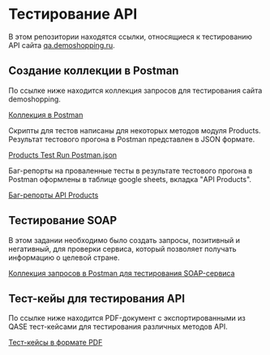 # Тестирование API

В этом репозитории находятся ссылки, относящиеся к тестированию API сайта [qa.demoshopping.ru](https://qa.demoshopping.ru/). 

## Создание коллекции в Postman
По ссылке ниже находится коллекция запросов для тестирования сайта demoshopping. 
</br>

[Коллекция в Postman](https://www.postman.com/descent-module-astronomer-62940589/workspace/sherstniuk-study/collection/27495333-35916063-245c-4b90-9f9b-bfc3d1b5f506?action=share&creator=27495333&active-environment=27495333-96239378-4328-4170-b58b-f0c8b7ee1d64)

Скрипты для тестов написаны для некоторых методов модуля Products. Результат тестового прогона в Postman представлен в JSON формате.
</br>

[Products Test Run Postman.json](https://github.com/asyawrr/api/files/15484114/Products.json)

Баг-репорты на проваленные тесты в результате тестового прогона в Postman оформлены в таблице google sheets, вкладка "API Products".
</br>

[Баг-репорты API Products](https://docs.google.com/spreadsheets/d/1uVHAXftnPKpnNWSooYtbNYxQsbYwaCbXKaFL2GwCgyg/edit#gid=682912645)

## Тестирование SOAP
В этом задании необходимо было создать запросы, позитивный и негативный, для проверки сервиса, который позволяет получать информацию о целевой стране. 
</br>

[Коллекция запросов в Postman для тестирования SOAP-сервиса](https://www.postman.com/descent-module-astronomer-62940589/workspace/sherstniuk-study/collection/27495333-4df5c192-86b5-4c0a-845b-c6755634e8aa?action=share&creator=27495333&active-environment=27495333-96239378-4328-4170-b58b-f0c8b7ee1d64)

## Тест-кейы для тестирования API
По ссылке ниже находится PDF-документ с экспортированными из QASE тест-кейсами для тестирования различных методов API.


[Тест-кейсы в формате PDF](https://github.com/user-attachments/files/15521463/G7-2024-06-01.1.pdf)
